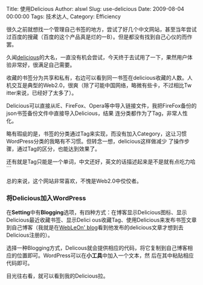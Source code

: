 Title: 使用Delicious
Author: alswl
Slug: use-delicious
Date: 2009-08-04 00:00:00
Tags: 技术达人, 
Category: Efficiency

很久之前就想找一个管理自己书签的地方，尝试了好几个中文网站，甚至当年尝试过百度的搜藏（百度的这个产品真是烂的一B）。但是都没有找到自己心仪的而作罢。

久闻[delicious](http://delicious.com/)的大名，一直没有机会尝试，今天终于去试用了一下，果然用户体验非常好，很满足自己需要。

收藏的书签分为共享和私有，右边可以看到同一书签在delicious收藏的人数。人机交互是典型的Web2.0，很爽（除了可能中国网络，略微有些卡，不过相比Tw
itter来说，已经好了太多了）。

Delicious可以直接从IE、FireFox、Opera等中导入链接文件，我把FireFox备份的json书签备份文件中直接导入Delicious，结果
连分类都作为了Tag，非常人性化。

略有瑕疵的是，书签的分类通过Tag来实现，而没有加入Category，这让习惯WordPress分类的我略有不习惯。但转念一想，delicious这样做减少
了操作步骤，通过Tag的区分，也能达到效果了。

还有就是Tag只能是一个单词，中文还好，英文的话描述起来是不是就有点吃力哈```

总的来说，这个网站非常喜欢，不愧是Web2.0中佼佼者。

### 将Delicious加入WordPress

在**Setting**中有**Blogging**选项，有四种方式：在博客显示Delicious图标、显示Delicious最近收藏书签、显示Delici
ous收藏Tag、使用Delicious来发布书签文章到自己博客（我就是在[WebLeOn'
blog](http://webleon.org/)看到他发布的delicious文章才想到去Delicious注册的）。

选择一种Blogging方式，Delicous就会提供相应的代码，将它复制到自己博客相应的位置即可。WordPress可以在**小工具**中加入一个文本，然
后在其中粘贴相应代码即可。

目光往右看，就可以看到我的Delicious拉。

